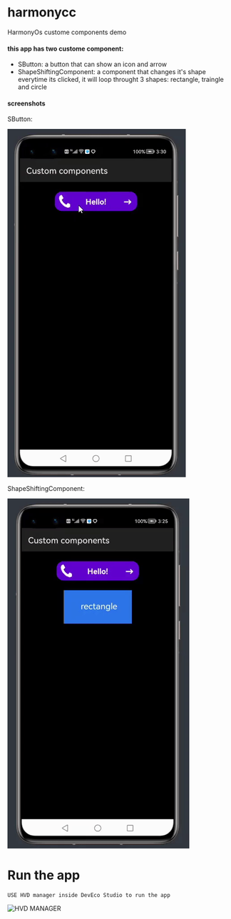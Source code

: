 # harmonycc
HarmonyOs custome components demo

#### this app has two custome component:

- SButton: a button that can show an icon and arrow
- ShapeShiftingComponent: a component that changes it's shape everytime its clicked, it will loop throught 3 shapes: rectangle, traingle and circle


#### screenshots

SButton:

![SButton](https://github.com/megaacheyounes/harmonycc/blob/master/images/sb.gif "SButton custome component")

ShapeShiftingComponent:

![ShapeShiftingButton](https://github.com/megaacheyounes/harmonycc/blob/master/images/ssb.gif "SButton custome component")


# Run the app
``` USE HVD manager inside DevEco Studio to run the app ```

![HVD MANAGER](https://github.com/megaacheyounes/harmonycc/blob/master/images/hvd.png "HVD manager in DevEco studio")
